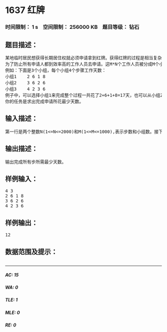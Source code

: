 # 1637 红牌   
### 时间限制： 1 s&nbsp;&nbsp;&nbsp;&nbsp;空间限制： 256000 KB&nbsp;&nbsp;&nbsp;&nbsp;题目等级： 钻石  
## 题目描述：  

<pre>
某地临时居民想获得长期居住权就必须申请拿到红牌。获得红牌的过程是相当复杂 ，一共包括N个步骤。每一步骤都由政府的某个工作人员负责检查你所提交的材料是否符合条件。为了加快进程，每一步政府都派了M个工作人员来检查材料。不幸的是，并不是每一个工作人员效率都很高。尽管如此，为了体现“公开政府”的政策，政府部门把每一个工作人员的处理一个申请所花天数都对外界公开。
为了防止所有申请人都到效率高的工作人员去申请。这M*N个工作人员被分成M个小组。每一组在每一步都有一个工作人员。申请人可以选择任意一个小组也可以更换小组。但是更换小组是很严格的，一定要相邻两个步骤之间来更换，而不能在某一步骤已经开始但还没结束的时候提出更换，并且也只能从原来的小组I更换到小组I+1,当然从小组M可以更换到小组1。对更换小组的次数没有限制。
例如：下面是3个小组，每个小组4个步骤工作天数：
小组1    2 6 1 8
小组2    3 6 2 6
小组3    4 2 3 6
例子中，可以选择小组1来完成整个过程一共花了2+6+1+8=17天，也可以从小组2开始第一步，然后第二步更换到小组2，第三步到小组1，第四步再到小组2，这样一共花了3+2+1+6=12天。你可以发现没有比这样效率更高的选择。
你的任务是求出完成申请所花最少天数。
</pre>
  
  
## 输入描述：  

<pre>
第一行是两个整数N(1<=N<=2000)和M(1<=M<=1000),表示步数和小组数。接下来有M行，每行N个整数，第i+1(1<=i<=M)行的第j个数表示小组i完成第j步所花的天数，天数都不超过1000000。
</pre>
  
  
## 输出描述：  

<pre>
输出完成所有步所需最少天数。
</pre>
  
  
## 样例输入：  

<pre>
4 3 
2 6 1 8
3 6 2 6
4 2 3 6 
</pre>
  
  
## 样例输出：  

<pre>
12
</pre>
  
  
## 数据范围及提示：  

<pre>
</pre>
  
  
***  

##### AC: 15  
##### WA: 0  
##### TLE: 1  
##### MLE: 0  
##### RE: 0  
